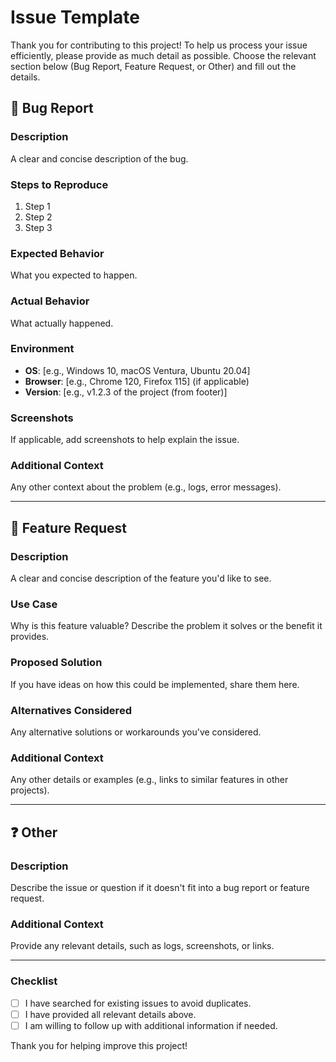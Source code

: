 # Issue Template

Thank you for contributing to this project! To help us process your issue efficiently, please provide as much detail as possible. Choose the relevant section below (Bug Report, Feature Request, or Other) and fill out the details.

## 🐛 Bug Report

### Description
A clear and concise description of the bug.

### Steps to Reproduce
1. Step 1
2. Step 2
3. Step 3

### Expected Behavior
What you expected to happen.

### Actual Behavior
What actually happened.

### Environment
- **OS**: [e.g., Windows 10, macOS Ventura, Ubuntu 20.04]
- **Browser**: [e.g., Chrome 120, Firefox 115] (if applicable)
- **Version**: [e.g., v1.2.3 of the project (from footer)]

### Screenshots
If applicable, add screenshots to help explain the issue.

### Additional Context
Any other context about the problem (e.g., logs, error messages).

---

## 🚀 Feature Request

### Description
A clear and concise description of the feature you'd like to see.

### Use Case
Why is this feature valuable? Describe the problem it solves or the benefit it provides.

### Proposed Solution
If you have ideas on how this could be implemented, share them here.

### Alternatives Considered
Any alternative solutions or workarounds you've considered.

### Additional Context
Any other details or examples (e.g., links to similar features in other projects).

---

## ❓ Other

### Description
Describe the issue or question if it doesn't fit into a bug report or feature request.

### Additional Context
Provide any relevant details, such as logs, screenshots, or links.

---

### Checklist
- [ ] I have searched for existing issues to avoid duplicates.
- [ ] I have provided all relevant details above.
- [ ] I am willing to follow up with additional information if needed.

Thank you for helping improve this project!